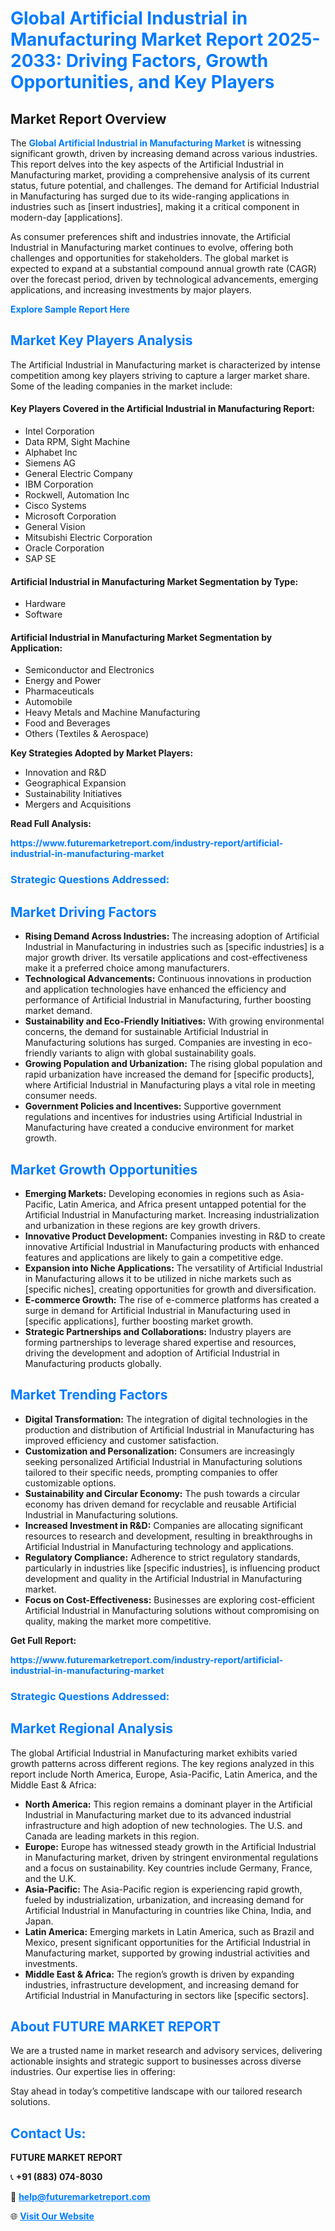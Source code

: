 <h1 style="color: #007BFF;">Global Artificial Industrial in Manufacturing Market Report 2025-2033: Driving Factors, Growth Opportunities, and Key Players</h1>

<section id="overview">
<h2>Market Report Overview</h2>
<p>The <a href="https://www.futuremarketreport.com/industry-report/artificial-industrial-in-manufacturing-market" style="color: #007BFF; text-decoration: none;"><strong>Global Artificial Industrial in Manufacturing Market</strong></a> is witnessing significant growth, driven by increasing demand across various industries. This report delves into the key aspects of the Artificial Industrial in Manufacturing market, providing a comprehensive analysis of its current status, future potential, and challenges. The demand for Artificial Industrial in Manufacturing has surged due to its wide-ranging applications in industries such as [insert industries], making it a critical component in modern-day [applications].</p>
<p>As consumer preferences shift and industries innovate, the Artificial Industrial in Manufacturing market continues to evolve, offering both challenges and opportunities for stakeholders. The global market is expected to expand at a substantial compound annual growth rate (CAGR) over the forecast period, driven by technological advancements, emerging applications, and increasing investments by major players.</p>
</section>

<section id="overview">
<p><a href="https://www.futuremarketreport.com/request-sample/reportId=82239" style="color: #007BFF; text-decoration: none;"><strong>Explore Sample Report Here</strong></a></p>
</section>

<section id="key-players">
<h2 style="color: #007BFF;">Market Key Players Analysis</h2>
<p>The Artificial Industrial in Manufacturing market is characterized by intense competition among key players striving to capture a larger market share. Some of the leading companies in the market include:</p>
<h4>Key Players Covered in the Artificial Industrial in Manufacturing Report:</h4>
<ul><li>Intel Corporation</li><li>Data RPM, Sight Machine</li><li>Alphabet Inc</li><li>Siemens AG</li><li>General Electric Company</li><li>IBM Corporation</li><li>Rockwell, Automation Inc</li><li>Cisco Systems</li><li>Microsoft Corporation</li><li>General Vision</li><li>Mitsubishi Electric Corporation</li><li>Oracle Corporation</li><li>SAP SE</li></ul>
<h4>Artificial Industrial in Manufacturing Market Segmentation by Type:</h4>
<ul><li>Hardware</li><li>Software</li></ul>

<h4>Artificial Industrial in Manufacturing Market Segmentation by Application:</h4>
<ul><li>Semiconductor and Electronics</li><li>Energy and Power</li><li>Pharmaceuticals</li><li>Automobile</li><li>Heavy Metals and Machine Manufacturing</li><li>Food and Beverages</li><li>Others (Textiles &amp; Aerospace)</li></ul>
<p><strong>Key Strategies Adopted by Market Players:</strong></p>
<ul>
<li>Innovation and R&D</li>
<li>Geographical Expansion</li>
<li>Sustainability Initiatives</li>
<li>Mergers and Acquisitions</li>
</ul>
</section>

<section>
<p><strong>Read Full Analysis: </strong></p><a href="https://www.futuremarketreport.com/industry-report/artificial-industrial-in-manufacturing-market" style="color: #007BFF; text-decoration: none;"><strong>https://www.futuremarketreport.com/industry-report/artificial-industrial-in-manufacturing-market</strong></a>
<h3 style="color: #007BFF;">Strategic Questions Addressed:</h3>
</section>

<section id="driving-factors">
<h2 style="color: #007BFF;">Market Driving Factors</h2>
<ul>
<li><strong>Rising Demand Across Industries:</strong> The increasing adoption of Artificial Industrial in Manufacturing in industries such as [specific industries] is a major growth driver. Its versatile applications and cost-effectiveness make it a preferred choice among manufacturers.</li>
<li><strong>Technological Advancements:</strong> Continuous innovations in production and application technologies have enhanced the efficiency and performance of Artificial Industrial in Manufacturing, further boosting market demand.</li>
<li><strong>Sustainability and Eco-Friendly Initiatives:</strong> With growing environmental concerns, the demand for sustainable Artificial Industrial in Manufacturing solutions has surged. Companies are investing in eco-friendly variants to align with global sustainability goals.</li>
<li><strong>Growing Population and Urbanization:</strong> The rising global population and rapid urbanization have increased the demand for [specific products], where Artificial Industrial in Manufacturing plays a vital role in meeting consumer needs.</li>
<li><strong>Government Policies and Incentives:</strong> Supportive government regulations and incentives for industries using Artificial Industrial in Manufacturing have created a conducive environment for market growth.</li>
</ul>
</section>

<section id="growth-opportunities">
<h2 style="color: #007BFF;">Market Growth Opportunities</h2>
<ul>
<li><strong>Emerging Markets:</strong> Developing economies in regions such as Asia-Pacific, Latin America, and Africa present untapped potential for the Artificial Industrial in Manufacturing market. Increasing industrialization and urbanization in these regions are key growth drivers.</li>
<li><strong>Innovative Product Development:</strong> Companies investing in R&D to create innovative Artificial Industrial in Manufacturing products with enhanced features and applications are likely to gain a competitive edge.</li>
<li><strong>Expansion into Niche Applications:</strong> The versatility of Artificial Industrial in Manufacturing allows it to be utilized in niche markets such as [specific niches], creating opportunities for growth and diversification.</li>
<li><strong>E-commerce Growth:</strong> The rise of e-commerce platforms has created a surge in demand for Artificial Industrial in Manufacturing used in [specific applications], further boosting market growth.</li>
<li><strong>Strategic Partnerships and Collaborations:</strong> Industry players are forming partnerships to leverage shared expertise and resources, driving the development and adoption of Artificial Industrial in Manufacturing products globally.</li>
</ul>
</section>

<section id="trending-factors">
<h2 style="color: #007BFF;">Market Trending Factors</h2>
<ul>
<li><strong>Digital Transformation:</strong> The integration of digital technologies in the production and distribution of Artificial Industrial in Manufacturing has improved efficiency and customer satisfaction.</li>
<li><strong>Customization and Personalization:</strong> Consumers are increasingly seeking personalized Artificial Industrial in Manufacturing solutions tailored to their specific needs, prompting companies to offer customizable options.</li>
<li><strong>Sustainability and Circular Economy:</strong> The push towards a circular economy has driven demand for recyclable and reusable Artificial Industrial in Manufacturing solutions.</li>
<li><strong>Increased Investment in R&D:</strong> Companies are allocating significant resources to research and development, resulting in breakthroughs in Artificial Industrial in Manufacturing technology and applications.</li>
<li><strong>Regulatory Compliance:</strong> Adherence to strict regulatory standards, particularly in industries like [specific industries], is influencing product development and quality in the Artificial Industrial in Manufacturing market.</li>
<li><strong>Focus on Cost-Effectiveness:</strong> Businesses are exploring cost-efficient Artificial Industrial in Manufacturing solutions without compromising on quality, making the market more competitive.</li>
</ul>
</section>

<section>
<p><strong>Get Full Report: </strong></p><a href="https://www.futuremarketreport.com/industry-report/artificial-industrial-in-manufacturing-market" style="color: #007BFF; text-decoration: none;"><strong>https://www.futuremarketreport.com/industry-report/artificial-industrial-in-manufacturing-market</strong></a>
<h3 style="color: #007BFF;">Strategic Questions Addressed:</h3>
</section>


<section id="regional-analysis">
<h2 style="color: #007BFF;">Market Regional Analysis</h2>
<p>The global Artificial Industrial in Manufacturing market exhibits varied growth patterns across different regions. The key regions analyzed in this report include North America, Europe, Asia-Pacific, Latin America, and the Middle East & Africa:</p>
<ul>
<li><strong>North America:</strong> This region remains a dominant player in the Artificial Industrial in Manufacturing market due to its advanced industrial infrastructure and high adoption of new technologies. The U.S. and Canada are leading markets in this region.</li>
<li><strong>Europe:</strong> Europe has witnessed steady growth in the Artificial Industrial in Manufacturing market, driven by stringent environmental regulations and a focus on sustainability. Key countries include Germany, France, and the U.K.</li>
<li><strong>Asia-Pacific:</strong> The Asia-Pacific region is experiencing rapid growth, fueled by industrialization, urbanization, and increasing demand for Artificial Industrial in Manufacturing in countries like China, India, and Japan.</li>
<li><strong>Latin America:</strong> Emerging markets in Latin America, such as Brazil and Mexico, present significant opportunities for the Artificial Industrial in Manufacturing market, supported by growing industrial activities and investments.</li>
<li><strong>Middle East & Africa:</strong> The region’s growth is driven by expanding industries, infrastructure development, and increasing demand for Artificial Industrial in Manufacturing in sectors like [specific sectors].</li>
</ul>
</section>

<footer>
<h2 style="color: #007BFF;">About FUTURE MARKET REPORT</h2>
<p>We are a trusted name in market research and advisory services, delivering actionable insights and strategic support to businesses across diverse industries. Our expertise lies in offering:</p>

<p>Stay ahead in today’s competitive landscape with our tailored research solutions.</p>

<h2 style="color: #007BFF;">Contact Us:</h2>
<p><strong>FUTURE MARKET REPORT</strong></p>
<p>📞 <strong>+91 (883) 074-8030</strong></p>
<p>📧 <strong><a href="mailto:help@futuremarketreport.com" style="color: #007BFF;">help@futuremarketreport.com</a></strong></p>
<p>🌐 <strong><a href="https://www.futuremarketreport.com/" style="color: #007BFF;">Visit Our Website</a></strong></p>
</footer>